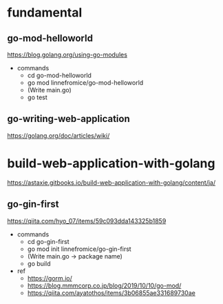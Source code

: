 # fundamental

## go-mod-helloworld

https://blog.golang.org/using-go-modules

- commands
    - cd go-mod-helloworld
    - go mod linnefromice/go-mod-helloworld
    - (Write main.go)
    - go test

## go-writing-web-application

https://golang.org/doc/articles/wiki/

# build-web-application-with-golang

https://astaxie.gitbooks.io/build-web-application-with-golang/content/ja/

## go-gin-first

https://qiita.com/hyo_07/items/59c093dda143325b1859

- commands
    - cd go-gin-first
    - go mod init linnefromice/go-gin-first
    - (Write main.go -> package name)
    - go build
- ref
    - https://gorm.io/
    - https://blog.mmmcorp.co.jp/blog/2019/10/10/go-mod/
    - https://qiita.com/ayatothos/items/3b06855ae331689730ae